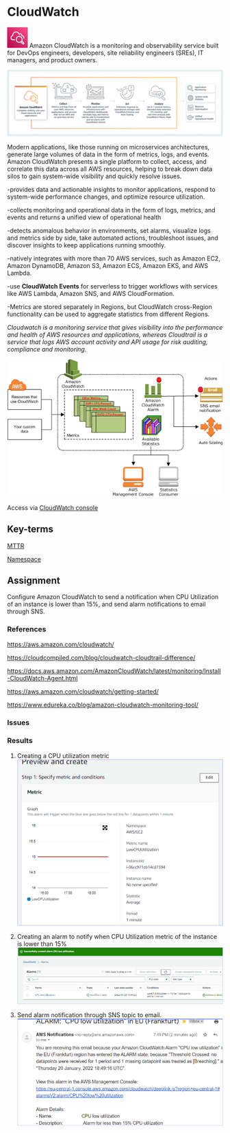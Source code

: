 # CloudWatch
![](../00_includes/wk05/cloudwatch.svg) Amazon CloudWatch is a monitoring and observability service built for DevOps engineers, developers, site reliability engineers (SREs), IT managers, and product owners. 

![](../00_includes/wk05/cw-features.png)

Modern applications, like those running on microservices architectures, generate large volumes of data in the form of metrics, logs, and events. Amazon CloudWatch presents a single platform to collect, access, and correlate this data across all AWS resources, helping to break down data silos to gain system-wide visibility and quickly resolve issues.

-provides data and actionable insights to monitor applications, respond to system-wide performance changes, and optimize resource utilization. 

-collects monitoring and operational data in the form of logs, metrics, and events and returns a unified view of operational health

-detects anomalous behavior in environments, set alarms, visualize logs and metrics side by side, take automated actions, troubleshoot issues, and discover insights to keep applications running smoothly.

-natively integrates with more than 70 AWS services, such as Amazon EC2, Amazon DynamoDB, Amazon S3, Amazon ECS, Amazon EKS, and AWS Lambda.

-use **CloudWatch Events** for serverless to trigger workflows with services like AWS Lambda, Amazon SNS, and AWS CloudFormation.

-Metrics are stored separately in Regions, but CloudWatch cross-Region functionality can be used to aggregate statistics from different Regions. 

*Cloudwatch is a monitoring service that gives visibility into the performance and health of AWS resources and applications, whereas Cloudtrail is a service that logs AWS account activity and API usage for risk auditing, compliance and monitoring.*

![](../00_includes/wk05/cw-how-it-works.png)

Access via [CloudWatch console](https://console.aws.amazon.com/cloudwatch/home?p=clw&cp=bn&ad=c)

## Key-terms
[MTTR](beschrijvingen/general-glossary.md#mttr)

[Namespace]()

## Assignment

Configure Amazon CloudWatch to send a notification when CPU Utilization of an instance is lower than 15%, and send alarm notifications to email through SNS.

### References
https://aws.amazon.com/cloudwatch/

https://cloudcompiled.com/blog/cloudwatch-cloudtrail-difference/

https://docs.aws.amazon.com/AmazonCloudWatch/latest/monitoring/Install-CloudWatch-Agent.html

https://aws.amazon.com/cloudwatch/getting-started/

https://www.edureka.co/blog/amazon-cloudwatch-monitoring-tool/

### Issues


### Results

1) Creating a CPU utilization metric
![](../00_includes/wk05/cw-set-alarm.png)

2) Creating an alarm to notify when CPU Utilization metric of the instance is lower than 15%
![](../00_includes/wk05/cw-alarm-enabled.png)

3) Send alarm notification through SNS topic to email.
![](../00_includes/wk05/cw-sns-alert.png)
